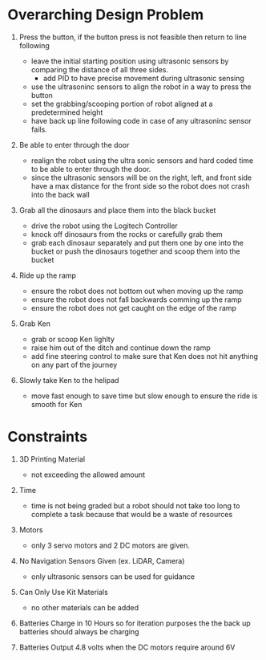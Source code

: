 # Overarching Design Problem 

 1. Press the button, if the button press is not feasible then return to line following
    - leave the initial starting position using ultrasonic sensors by comparing the distance of all three sides. 
       - add PID to have precise movement during ultrasonic sensing
    - use the ultrasoninc sensors to align the robot in a way to press the button
    - set the grabbing/scooping portion of robot aligned at a predetermined height 
    - have back up line following code in case of any ultrasoninc sensor fails.
    
 2. Be able to enter through the door
    - realign the robot using the ultra sonic sensors and hard coded time to be able to enter through the door. 
    - since the ultrasonic sensors will be on the right, left, and front side have a max distance for the front side so the robot does not crash into the back wall

 3. Grab all the dinosaurs and place them into the black bucket
    - drive the robot using the Logitech Controller
    - knock off dinosaurs from the rocks or carefully grab them
    - grab each dinosaur separately and put them one by one into the bucket or push the dinosaurs together and scoop them into the bucket

 4. Ride up the ramp
    - ensure the robot does not bottom out when moving up the ramp
    - ensure the robot does not fall backwards comming up the ramp
    - ensure the robot does not get caught on the edge of the ramp

 5. Grab Ken 
    - grab or scoop Ken lighlty
    - raise him out of the ditch and continue down the ramp 
    - add fine steering control to make sure that Ken does not hit anything on any part of the journey

 6. Slowly take Ken to the helipad 
    - move fast enough to save time but slow enough to ensure the ride is smooth for Ken

# Constraints

1. 3D Printing Material
   - not exceeding the allowed amount

2. Time 
   - time is not being graded but a robot should not take too long to complete a task because that would be a waste of resources

3. Motors
   - only 3 servo motors and 2 DC motors are given. 

4. No Navigation Sensors Given (ex. LiDAR, Camera)
   - only ultrasonic sensors can be used for guidance 

5. Can Only Use Kit Materials
   - no other materials can be added 

6. Batteries Charge in 10 Hours so for iteration purposes the the back up batteries should always be charging

7. Batteries Output 4.8 volts when the DC motors require around 6V